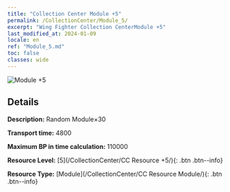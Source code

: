 ```yaml
---
title: "Collection Center Module +5"
permalink: /CollectionCenter/Module_5/
excerpt: "Wing Fighter Collection CenterModule +5"
last_modified_at: 2024-01-09
locale: en
ref: "Module_5.md"
toc: false
classes: wide
---
```



![Module +5](/images/cc/CC_Module_5.png)

## Details

  **Description:** Random Module×30

  **Transport time:** 4800

  **Maximum BP in time calculation:** 110000

  **Resource Level:** [5](/CollectionCenter/CC Resource +5/){: .btn .btn--info}

  **Resource Type:** [Module](/CollectionCenter/CC Resource Module/){: .btn .btn--info}

